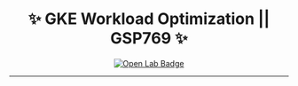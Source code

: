<h1 align="center">
✨  GKE Workload Optimization || GSP769 ✨
</h1>

<div align="center">
  <a href="https://www.cloudskillsboost.google/course_templates/655/labs/503746"_blank" rel="noopener noreferrer">
    <img src="https://img.shields.io/badge/Open_Lab-Cloud_Skills_Boost-4285F4?style=for-the-badge&logo=google&logoColor=white&labelColor=34A853" alt="Open Lab Badge">
  </a>
</div>

---
